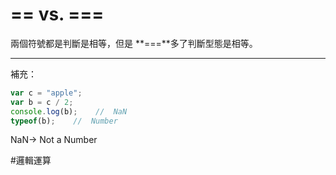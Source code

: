 # == vs. ===
兩個符號都是判斷是相等，但是 **\=\=\=**多了判斷型態是相等。

---
補充：
```js
var c = "apple";
var b = c / 2;
console.log(b);    //  NaN
typeof(b);    //  Number
```

NaN-> Not a Number

#邏輯運算